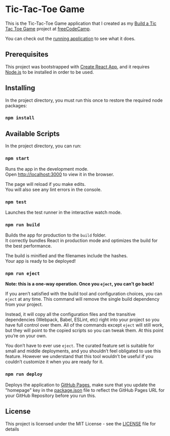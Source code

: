 # Tic-Tac-Toe Game

This is the Tic-Tac-Toe Game application that I created as my [Build a Tic Tac Toe Game](https://www.freecodecamp.org/challenges/build-a-tic-tac-toe-game) project at [freeCodeCamp](https://www.freecodecamp.org).

You can check out the [running application](https://silvernemesis.github.io/fcc-tictactoe/) to see what it does.

## Prerequisites

This project was bootstrapped with [Create React App](https://github.com/facebookincubator/create-react-app), and it requires [Node.js](https://nodejs.org/en/) to be installed in order to be used.

## Installing

In the project directory, you must run this once to restore the required node packages:

### `npm install`

## Available Scripts

In the project directory, you can run:

### `npm start`

Runs the app in the development mode.<br>
Open [http://localhost:3000](http://localhost:3000) to view it in the browser.

The page will reload if you make edits.<br>
You will also see any lint errors in the console.

### `npm test`

Launches the test runner in the interactive watch mode.

### `npm run build`

Builds the app for production to the `build` folder.<br>
It correctly bundles React in production mode and optimizes the build for the best performance.

The build is minified and the filenames include the hashes.<br>
Your app is ready to be deployed!

### `npm run eject`

**Note: this is a one-way operation. Once you `eject`, you can’t go back!**

If you aren’t satisfied with the build tool and configuration choices, you can `eject` at any time. This command will remove the single build dependency from your project.

Instead, it will copy all the configuration files and the transitive dependencies (Webpack, Babel, ESLint, etc) right into your project so you have full control over them. All of the commands except `eject` will still work, but they will point to the copied scripts so you can tweak them. At this point you’re on your own.

You don’t have to ever use `eject`. The curated feature set is suitable for small and middle deployments, and you shouldn’t feel obligated to use this feature. However we understand that this tool wouldn’t be useful if you couldn’t customize it when you are ready for it.

### `npm run deploy`

Deploys the application to [GitHub Pages](https://pages.github.com/), make sure that you update the "homepage" key in the [package.json](package.json) file to reflect the GitHub Pages URL for your GitHub Repository before you run this.

## License

This project is licensed under the MIT License - see the [LICENSE](LICENSE) file for details
